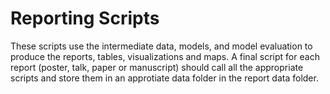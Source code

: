 # Reporting Scripts

These scripts use the intermediate data, models, and model evaluation to produce the reports, tables, visualizations and maps. A final script for each report (poster, talk, paper or manuscript) should call all the appropriate scripts and store them in an approtiate data folder in the report data folder.
